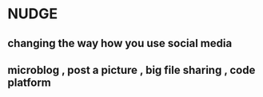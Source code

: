 # NUDGE

 ## changing the way how you use social media 
 ## microblog , post a picture ,  big file sharing , code platform
 
